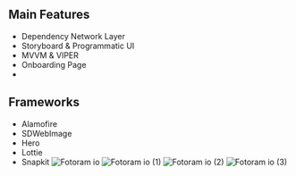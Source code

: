 

## Main Features
* Dependency Network Layer
* Storyboard & Programmatic UI 
* MVVM & VIPER
* Onboarding Page
* 
## Frameworks
- Alamofire
- SDWebImage
- Hero
- Lottie
- Snapkit
![Fotoram io](https://user-images.githubusercontent.com/115572997/218600221-fb2d57d5-01eb-44fb-bf7d-3784cde45aa3.jpg)
![Fotoram io (1)](https://user-images.githubusercontent.com/115572997/218601777-3ee72fcd-34f8-47b4-96cc-3cd6c77d028d.jpg)
![Fotoram io (2)](https://user-images.githubusercontent.com/115572997/218601782-ac3bcc8f-aa3a-4492-8529-abca8e0efc67.jpg)
![Fotoram io (3)](https://user-images.githubusercontent.com/115572997/218601787-e6a23778-3bd8-4b42-a186-29cda87724bd.jpg)



